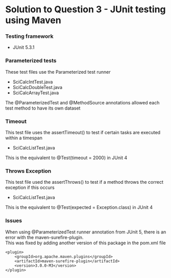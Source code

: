 # Solution to Question 3 - JUnit testing using Maven

### Testing framework
* JUnit 5.3.1

### Parameterized tests
These test files use the Parameterized test runner
* SciCalcIntTest.java
* SciCalcDoubleTest.java
* SciCalcArrayTest.java

The @ParameterizedTest and @MethodSource annotations allowed each test method to have its own dataset


### Timeout
This test file uses the assertTimeout() to test if certain tasks are executed within a timespan
* SciCalcListTest.java

This is the equivalent to @Test(timeout = 2000) in JUnit 4


### Throws Exception
This test file used the assertThrows() to test if a method throws the correct exception if this occurs
* SciCalcListTest.java

This is the equivalent to @Test(expected = Exception.class) in JUnit 4


### Issues
When using @ParameterizedTest runner annotation from JUnit 5, there is an error with the maven-surefire-plugin.  
This was fixed by adding another version of this package in the pom.xml file
```
<plugin>
    <groupId>org.apache.maven.plugins</groupId>
    <artifactId>maven-surefire-plugin</artifactId>
    <version>3.0.0-M3</version>
</plugin>
```
